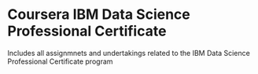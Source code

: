 # Coursera IBM Data Science Professional Certificate
Includes all assignmnets and undertakings related to the IBM Data Science Professional Certificate program

